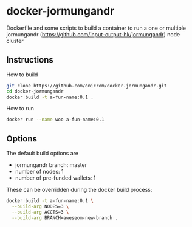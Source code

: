 # docker-jormungandr

Dockerfile and some scripts to build a container to run a one or multiple jormungandr (https://github.com/input-output-hk/jormungandr) node cluster

## Instructions

How to build

```bash
git clone https://github.com/onicrom/docker-jormungandr.git
cd docker-jormungandr
docker build -t a-fun-name:0.1 .
```

How to run

```bash
docker run --name woo a-fun-name:0.1
```

## Options

The default build options are
- jormungandr branch: master
- number of nodes: 1
- number of pre-funded wallets: 1

These can be overridden during the docker build process:
```bash
docker build -t a-fun-name:0.1 \
  --build-arg NODES=3 \
  --build-arg ACCTS=3 \
  --build-arg BRANCH=aweseom-new-branch .
  ```
